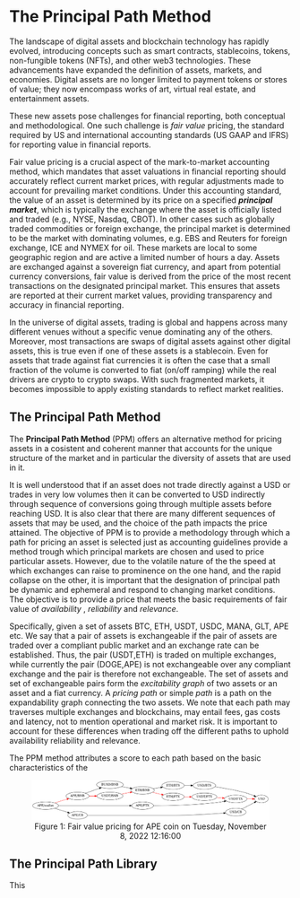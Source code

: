 # The Principal Path Method

The landscape of digital assets and blockchain technology has rapidly evolved, introducing concepts such as smart contracts, stablecoins, tokens, non-fungible tokens (NFTs), and other web3 technologies. These advancements have expanded the definition of assets, markets, and economies. Digital assets are no longer limited to payment tokens or stores of value; they now encompass works of art, virtual real estate, and entertainment assets.

These new assets pose challenges for financial reporting, both conceptual and methodological. One such challenge is _fair value_ pricing, the standard required by US and international accounting standards (US GAAP and IFRS) for reporting value in financial reports.

Fair value pricing is a crucial aspect of the mark-to-market accounting method, which mandates that asset valuations in financial reporting should accurately reflect current market prices, with regular adjustments made to account for prevailing market conditions. Under this accounting standard, the value of an asset is determined by its price on a specified **_principal market_**, which is typically the exchange where the asset is officially listed and traded (e.g., NYSE, Nasdaq, CBOT). In other cases such as globally traded commodities or foreign exchange, the principal market is determined to be the market with dominating volumes, e.g. EBS and Reuters for foreign exchange, ICE and NYMEX for oil. These markets are local to some geographic region and are active a limited number of hours a day. Assets are exchanged against a sovereign fiat currency, and apart from potential currency conversions, fair value is derived from the price of the most recent transactions on the designated principal market. This ensures that assets are reported at their current market values, providing transparency and accuracy in financial reporting.

In the universe of digital assets, trading is global and happens across many different venues without a specific venue dominating any of the others. Moreover, most transactions are swaps of digital assets against other digital assets, this is true even if one of these assets is a stablecoin. Even for assets that trade against fiat currencies it is often the case that a small fraction of the volume is converted to fiat (on/off ramping) while the real drivers are crypto to crypto swaps. With such fragmented markets, it becomes impossible to apply existing standards to reflect market realities.

## The Principal Path Method

The __Principal Path Method__ (PPM) offers an alternative method for pricing assets in a cosistent and coherent manner that accounts for the unique structure of the market and in particular the diversity of assets that are used in it. 

It is well understood that if an asset does not trade directly against a USD or trades in very low volumes then it can be converted to USD indirectly through sequence of conversions going through multiple assets before reaching USD. It is also clear that there are many different sequences of assets that may be used, and the choice of the path impacts the price attained. The objective of PPM is to provide a methodology through which a path for pricing an asset is selected just as accounting guidelines provide a method trough which principal markets are chosen and used to price particular assets. However, due to the volatile nature of the the speed at which exchanges can raise to prominence on the one hand, and the rapid collapse on the other, it is important that the designation of principal path be dynamic and ephemeral and respond to changing market conditions. The objective is to provide a price that meets the basic requirements of fair value of _availability_ , _reliability_ and _relevance_. 

Specifically, given a set of assets BTC, ETH, USDT, USDC, MANA, GLT, APE etc.  We say that a pair of assets is exchangeable if the pair of assets are traded over a compliant public market and an exchange rate can be established. Thus, the pair (USDT,ETH) is traded on multiple exchanges, while currently the pair (DOGE,APE) is not exchangeable over any compliant exchange and the pair is therefore not exchangeable. The set of assets and set of exchangeable pairs form the _excitability graph_ of two assets or an asset and a fiat currency. A _pricing path_ or simple _path_ is a path on the expandability graph connecting the two assets. We note that each path may traverses multiple exchanges and blockchains, may entail fees, gas costs and latency, not to mention operational and market risk. It is important to account for these differences when trading off the different paths to uphold availability reliability and relevance.  

The PPM method attributes a score to each path based on the basic characteristics of the 


<!-- 
-->

<figure>
  <img src="figures/APE_1667909760.png" alt="APE_1667909760">
  <figcaption>
    <center>
      Figure 1: Fair value pricing for APE coin on Tuesday, November 8, 2022 12:16:00
    </center>
  </figcaption>
</figure>

<!-- [APE_1667909760](figures/APE_1667909760.png) -->

## The Principal Path Library
This

